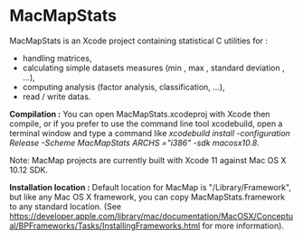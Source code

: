 # MacMapStats

MacMapStats is an Xcode project containing statistical C utilities for :
- handling matrices,
- calculating simple datasets measures (min , max , standard deviation , ...), 
- computing analysis (factor analysis, classification, ...),
- read / write datas.

**Compilation :**
You can open MacMapStats.xcodeproj with Xcode then compile, or if you prefer to use the command line tool xcodebuild, open a terminal window and type a command like *xcodebuild install -configuration Release -Scheme MacMapStats ARCHS ="i386" -sdk macosx10.8*.

Note: MacMap projects are currently built with Xcode 11 against Mac OS X 10.12 SDK.

**Installation location :**
Default location for MacMap is "/Library/Framework", but like any Mac OS X framework, you can copy MacMapStats.framework to any standard location. (See https://developer.apple.com/library/mac/documentation/MacOSX/Conceptual/BPFrameworks/Tasks/InstallingFrameworks.html for more information).

